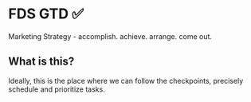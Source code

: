 # FDS GTD ✅


Marketing Strategy  -  accomplish. achieve. arrange. come out.
## What is this? 


Ideally, this is the place where we can follow the checkpoints, precisely schedule and prioritize tasks.
